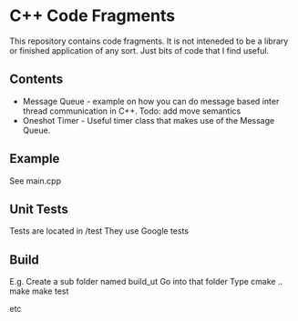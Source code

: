 # C++ Code Fragments

This repository contains code fragments. It is not inteneded to be a library or finished application of any sort. Just bits of code that I find useful.

## Contents
* Message Queue - example on how you can do message based inter thread communication in C++. Todo: add move semantics
* Oneshot Timer - Useful timer class that makes use of the Message Queue.

## Example
See main.cpp

## Unit Tests
Tests are located in /test
They use Google tests

## Build
E.g. Create a sub folder named build_ut
Go into that folder
Type cmake ..
make
make test

etc